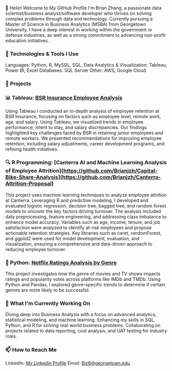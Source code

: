 👋 Hello! Welcome to My GitHub Profile
I'm Brian Zhang, a passionate data scientist/business analyst/software developer who thrives on solving complex problems through data and technology. Currently pursuing a Master of Science in Business Analytics (MSBA) from Georgetown University, I have a deep interest in working within the government or defense industries, as well as a strong commitment to advancing non-profit education initiatives.

### 🔧 Technologies & Tools I Use
Languages: Python, R, MySQL, SQL, 
Data Analytics & Visualization: Tableau, Power BI, Excel
Databases: SQL Server
Other: AWS, Google Cloud

### 🚀 Projects
### 📊 Tableau: [BSR Insurance Employee Analysis](https://github.com/Brianjzh/BSR-Case-Analysis-Tableau) 
Using Tableau I conducted an in-depth analysis of employee retention at BSR Insurance, focusing on factors such as employee level, remote work, age, and salary. Using Tableau, we visualized trends in employee performance, intent to stay, and salary discrepancies. Our findings highlighted key challenges faced by BSR in retaining junior employees and remote workers. We presented recommendations for improving employee retention, including salary adjustments, career development programs, and refining health initiatives.

### 🔍 R Programming: [Canterra AI and Machine Learning Analysis of Employee Attrition](https://github.com/Brianjzh/Capital-Bike-Share-Analysis](https://github.com/Brianjzh/Canterra-Attrition-Proposal)
This project uses machine learning techniques to analyze employee attrition at Canterra. Leveraging R and predictive modeling, I developed and evaluated logistic regression, decision tree, bagged tree, and random forest models to uncover the key factors driving turnover. The analysis included data preprocessing, feature engineering, and addressing class imbalance to enhance model accuracy. Variables such as age, income, tenure, and job satisfaction were analyzed to identify at-risk employees and propose actionable retention strategies. Key libraries such as caret, randomForest, and ggplot2 were used for model development, evaluation, and visualization, ensuring a comprehensive and data-driven approach to reducing employee turnover.

### 🎥 Python: [Netflix Ratings Analysis by Genre](https://github.com/Brianjzh/netflix-genre-ratings)
This project investigates how the genre of movies and TV shows impacts ratings and popularity votes across platforms like IMDb and TMDb. Using Python and Pandas, I explored genre-specific trends to determine if certain genres are more likely to be successful.

### 🎯 What I'm Currently Working On
Diving deep into Business Analysis with a focus on advanced analytics, statistical modeling, and machine learning.
Enhancing my skills in SQL, Python, and R for solving real-world business problems.
Collaborating on projects related to data reporting, cost analysis, and UAT testing for industry roles.

### 📫 How to Reach Me
LinkedIn: [My Linkedin Profile](https://www.linkedin.com/in/brianjzh/)
Email: Bjz6@georgetown.edu

<!---
Brianjzh/Brianjzh is a ✨ special ✨ repository because its `README.md` (this file) appears on your GitHub profile.
You can click the Preview link to take a look at your changes.
--->
